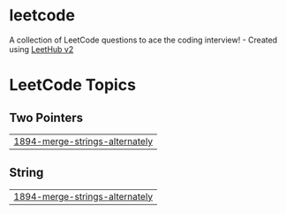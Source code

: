 # leetcode
A collection of LeetCode questions to ace the coding interview! - Created using [LeetHub v2](https://github.com/arunbhardwaj/LeetHub-2.0)

<!---LeetCode Topics Start-->
# LeetCode Topics
## Two Pointers
|  |
| ------- |
| [1894-merge-strings-alternately](https://github.com/ryusudol/leetcode/tree/master/1894-merge-strings-alternately) |
## String
|  |
| ------- |
| [1894-merge-strings-alternately](https://github.com/ryusudol/leetcode/tree/master/1894-merge-strings-alternately) |
<!---LeetCode Topics End-->